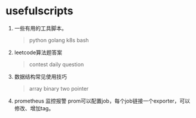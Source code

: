 # usefulscripts
1. 一些有用的工具脚本。
    > python
    > golang
    > k8s
    > bash
2. leetcode算法题答案
    > contest
    > daily question
3. 数据结构常见使用技巧
    > array
    > binary
    > two pointer
4. prometheus 监控报警
   prom可以配置job，每个job链接一个exporter，可以修改、增加tag。
